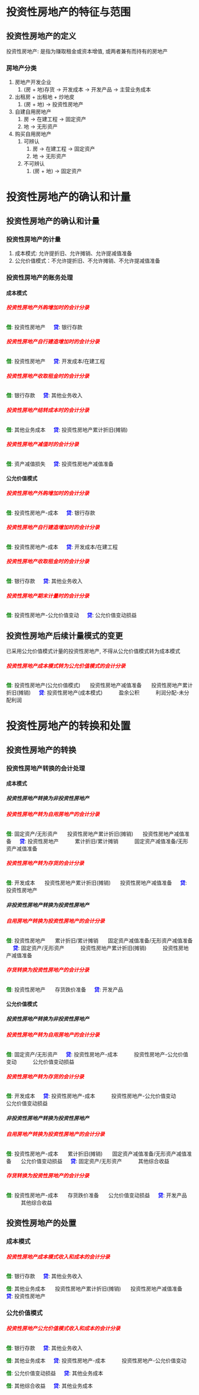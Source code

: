 # 投资性房地产的特征与范围

## 投资性房地产的定义

投资性房地产: 是指为赚取租金或资本增值, 或两者兼有而持有的房地产

### 房地产分类

1. 房地产开发企业
   1. (房 + 地)存货 $\rightarrow$ 开发成本 $\rightarrow$ 开发产品 $\rightarrow$ 主营业务成本
2. 出租房 + 出租地 + 炒地皮
   1. (房 + 地) $\rightarrow$ 投资性房地产
3. 自建自用房地产
   1. 房 $\rightarrow$ 在建工程 $\rightarrow$ 固定资产
   2. 地 $\rightarrow$ 无形资产
4. 购买自用房地产
   1. 可辨认
      1. 房 $\rightarrow$ 在建工程 $\rightarrow$ 固定资产
      2. 地 $\rightarrow$ 无形资产
   2. 不可辨认
      1. (房 + 地) $\rightarrow$ 固定资产

# 投资性房地产的确认和计量

## 投资性房地产的确认和计量

### 投资性房地产的计量

1. 成本模式: 允许提折旧、允许摊销、允许提减值准备
2. 公允价值模式：不允许提折旧、不允许摊销、不允许提减值准备

### 投资性房地产的账务处理

#### 成本模式

###### <strong style="color: red">投资性房地产外购增加时的会计分录</strong>

<strong style="color: green">借</strong>: 投资性房地产
&emsp; <strong style="color: blue">贷</strong>: 银行存款

###### <strong style="color: red">投资性房地产自行建造增加时的会计分录</strong>

<strong style="color: green">借</strong>: 投资性房地产
&emsp; <strong style="color: blue">贷</strong>: 开发成本/在建工程

###### <strong style="color: red">投资性房地产收取租金时的会计分录</strong>

<strong style="color: green">借</strong>: 银行存款
&emsp; <strong style="color: blue">贷</strong>: 其他业务收入

###### <strong style="color: red">投资性房地产结转成本时的会计分录</strong>

<strong style="color: green">借</strong>: 其他业务成本
&emsp; <strong style="color: blue">贷</strong>: 投资性房地产累计折旧(摊销)

###### <strong style="color: red">投资性房地产减值时的会计分录</strong>

<strong style="color: green">借</strong>: 资产减值损失
&emsp; <strong style="color: blue">贷</strong>: 投资性房地产减值准备

#### 公允价值模式

###### <strong style="color: red">投资性房地产外购增加时的会计分录</strong>

<strong style="color: green">借</strong>: 投资性房地产-成本
&emsp; <strong style="color: blue">贷</strong>: 银行存款

###### <strong style="color: red">投资性房地产自行建造增加时的会计分录</strong>

<strong style="color: green">借</strong>: 投资性房地产-成本
&emsp; <strong style="color: blue">贷</strong>: 开发成本/在建工程

###### <strong style="color: red">投资性房地产收取租金时的会计分录</strong>

<strong style="color: green">借</strong>: 银行存款
&emsp; <strong style="color: blue">贷</strong>: 其他业务收入

###### <strong style="color: red">投资性房地产期末计量时的会计分录</strong>

<strong style="color: green">借</strong>: 投资性房地产-公允价值变动
&emsp; <strong style="color: blue">贷</strong>: 公允价值变动损益

## 投资性房地产后续计量模式的变更

已采用公允价值模式计量的投资性房地产, 不得从公允价值模式转为成本模式

###### <strong style="color: red">投资性房地产成本模式转为公允价值模式的会计分录</strong>

<strong style="color: green">借</strong>: 投资性房地产(公允价值模式)
&ensp; &ensp; 投资性房地产减值准备
&ensp; &ensp; 投资性房地产累计折旧(摊销)
&emsp; <strong style="color: blue">贷</strong>: 投资性房地产(成本模式)
&emsp; &ensp; &ensp; 盈余公积
&emsp; &ensp; &ensp; 利润分配-未分配利润

# 投资性房地产的转换和处置

## 投资性房地产的转换

### 投资性房地产转换的会计处理

#### 成本模式

##### 投资性房地产转换为非投资性房地产

###### <strong style="color: red">投资性房地产转为自用房地产的会计分录</strong>

<strong style="color: green">借</strong>: 固定资产/无形资产
&ensp; &ensp; 投资性房地产累计折旧(摊销)
&ensp; &ensp; 投资性房地产减值准备
&emsp; <strong style="color: blue">贷</strong>: 投资性房地产
&emsp; &ensp; &ensp; 累计折旧/累计摊销
&emsp; &ensp; &ensp; 固定资产减值准备/无形资产减值准备

###### <strong style="color: red">投资性房地产转为存货的会计分录</strong>

<strong style="color: green">借</strong>: 开发成本
&ensp; &ensp; 投资性房地产累计折旧(摊销)
&ensp; &ensp; 投资性房地产减值准备
&emsp; <strong style="color: blue">贷</strong>: 投资性房地产

##### 非投资性房地产转换为投资性房地产

###### <strong style="color: red">自用房地产转换为投资性房地产的会计分录</strong>

<strong style="color: green">借</strong>: 投资性房地产
&ensp; &ensp; 累计折旧/累计摊销
&ensp; &ensp; 固定资产减值准备/无形资产减值准备
&emsp; <strong style="color: blue">贷</strong>: 固定资产/无形资产
&emsp; &ensp; &ensp; 投资性房地产累计折旧(摊销)
&emsp; &ensp; &ensp; 投资性房地产减值准备

###### <strong style="color: red">存货转换为投资性房地产的会计分录</strong>

<strong style="color: green">借</strong>: 投资性房地产
&ensp; &ensp; 存货跌价准备
&emsp; <strong style="color: blue">贷</strong>: 开发产品

#### 公允价值模式

##### 投资性房地产转换为非投资性房地产

###### <strong style="color: red">投资性房地产转为自用房地产的会计分录</strong>

<strong style="color: green">借</strong>: 固定资产/无形资产
&emsp; <strong style="color: blue">贷</strong>: 投资性房地产-成本
&emsp; &ensp; &ensp; 投资性房地产-公允价值变动
&emsp; &ensp; &ensp; 公允价值变动损益

###### <strong style="color: red">投资性房地产转为存货的会计分录</strong>

<strong style="color: green">借</strong>: 开发成本
&emsp; <strong style="color: blue">贷</strong>: 投资性房地产-成本
&emsp; &ensp; &ensp; 投资性房地产-公允价值变动
&emsp; &ensp; &ensp; 公允价值变动损益

##### 非投资性房地产转换为投资性房地产

###### <strong style="color: red">自用房地产转换为投资性房地产的会计分录</strong>

<strong style="color: green">借</strong>: 投资性房地产-成本
&ensp; &ensp; 累计折旧(摊销)
&ensp; &ensp; 固定资产减值准备/无形资产减值准备
&ensp; &ensp; 公允价值变动损益
&emsp; <strong style="color: blue">贷</strong>: 固定资产/无形资产
&emsp; &ensp; &ensp; 其他综合收益

###### <strong style="color: red">存货转换为投资性房地产的会计分录</strong>

<strong style="color: green">借</strong>: 投资性房地产-成本
&ensp; &ensp; 存货跌价准备
&ensp; &ensp; 公允价值变动损益
&emsp; <strong style="color: blue">贷</strong>: 开发产品
&emsp; &ensp; &ensp; 其他综合收益

## 投资性房地产的处置

### 成本模式

###### <strong style="color: red">投资性房地产成本模式收入和成本的会计分录</strong>

<strong style="color: green">借</strong>: 银行存款
&emsp; <strong style="color: blue">贷</strong>: 其他业务收入

<strong style="color: green">借</strong>: 其他业务成本
&ensp; &ensp; 投资性房地产累计折旧(摊销)
&ensp; &ensp; 投资性房地产减值准备
&emsp; <strong style="color: blue">贷</strong>: 投资性房地产

### 公允价值模式

###### <strong style="color: red">投资性房地产公允价值模式收入和成本的会计分录</strong>

<strong style="color: green">借</strong>: 银行存款
&emsp; <strong style="color: blue">贷</strong>: 其他业务收入

<strong style="color: green">借</strong>: 其他业务成本
&emsp; <strong style="color: blue">贷</strong>: 投资性房地产-成本
&emsp; &ensp; &ensp; 投资性房地产-公允价值变动

<strong style="color: green">借</strong>: 公允价值变动损益
&emsp; <strong style="color: blue">贷</strong>: 其他业务成本

<strong style="color: green">借</strong>: 其他综合收益
&emsp; <strong style="color: blue">贷</strong>: 其他业务成本